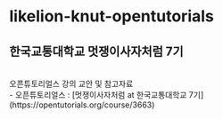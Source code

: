 # likelion-knut-opentutorials
## 한국교통대학교 멋쟁이사자처럼 7기
<br>
오픈튜토리얼스 강의 교안 및 참고자료
<br>
- 오픈튜토리얼스 : [멋쟁이사자처럼 at 한국교통대학교 7기](https://opentutorials.org/course/3663)
